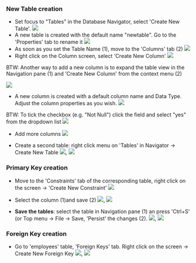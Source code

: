 ### New Table creation
* Set focus to "Tables" in the Database Navigator, select 'Create New Table'.
![](images/tutorial_images/1_CreateNewTable.png)
* A new table is created with the default name "newtable". Go to the 'Properties' tab to rename it
![](images/tutorial_images/2_NewTable_NoData.png)
* As soon as you set the Table Name (1), move to the 'Columns' tab (2)
![](images/tutorial_images/3_TableName.png)
* Right click on the Column screen, select 'Create New Column'
![](images/tutorial_images/4_RightClick_CreateNewColumn.png)
  
BTW: Another way to add a new column is to expand the table view in the Navigation pane (1) and 'Create New Column' from the context menu (2)
  
![](images/tutorial_images/4a_ExpandTable_CreateNewColumn.png)
* A new column is created with a default column name and Data Type. Adjust the column properties as you wish.
![](images/tutorial_images/5_AddColumnToTheTable.png)
 
BTW: To tick the checkbox (e.g. "Not Null") click the field and select "yes" from the dropdown list 
![](images/tutorial_images/5a_AddColumnToTheTable_Checkbox.png)

* Add more columns
![](images/tutorial_images/6_AddMoreColumns.png)

* Create a second table: right click menu on 'Tables' in Navigator -> Create New Table
![](images/tutorial_images/7_CreateTheSecondTable.png), ![](images/tutorial_images/7a_TheSecondTable.png)

### Primary Key creation
* Move to the 'Constraints' tab of the corresponding table, right click on the screen -> 'Create New Constraint'
![](images/tutorial_images/8_NewConstraint.png)
   
* Select the column (1)and save (2)
![](images/tutorial_images/9_PrimaryKey.png), ![](images/tutorial_images/9a_PrimaryKey.png)

* **Save the tables**: select the table in Navigation pane (1) an press 'Ctrl+S' (or Top menu -> File -> Save, 'Persist' the changes (2).
![](images/tutorial_images/10_Table_Save.png), ![](images/tutorial_images/10a_TableAfterSaving.png)

### Foreign Key creation
* Go to 'employees' table, 'Foreign Keys' tab. Right click on the screen -> Create New Foreign Key 
![](images/tutorial_images/11_CreateNewForeignKey.png), ![](images/tutorial_images/11a_ForeignKey.png)